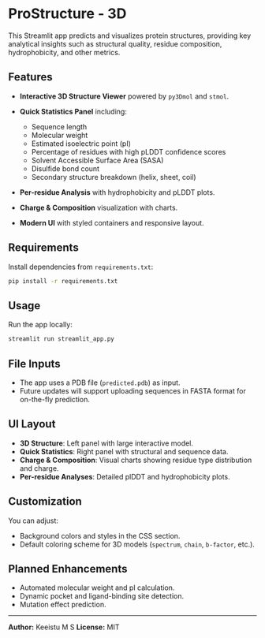 # ProStructure - 3D

This Streamlit app predicts and visualizes protein structures, providing key analytical insights such as structural quality, residue composition, hydrophobicity, and other metrics.

## Features

* **Interactive 3D Structure Viewer** powered by `py3Dmol` and `stmol`.
* **Quick Statistics Panel** including:

  * Sequence length
  * Molecular weight
  * Estimated isoelectric point (pI)
  * Percentage of residues with high pLDDT confidence scores
  * Solvent Accessible Surface Area (SASA)
  * Disulfide bond count
  * Secondary structure breakdown (helix, sheet, coil)
* **Per-residue Analysis** with hydrophobicity and pLDDT plots.
* **Charge & Composition** visualization with charts.
* **Modern UI** with styled containers and responsive layout.

## Requirements

Install dependencies from `requirements.txt`:

```bash
pip install -r requirements.txt
```

## Usage

Run the app locally:

```bash
streamlit run streamlit_app.py
```

## File Inputs

* The app uses a PDB file (`predicted.pdb`) as input.
* Future updates will support uploading sequences in FASTA format for on-the-fly prediction.

## UI Layout

* **3D Structure**: Left panel with large interactive model.
* **Quick Statistics**: Right panel with structural and sequence data.
* **Charge & Composition**: Visual charts showing residue type distribution and charge.
* **Per-residue Analyses**: Detailed plDDT and hydrophobicity plots.

## Customization

You can adjust:

* Background colors and styles in the CSS section.
* Default coloring scheme for 3D models (`spectrum`, `chain`, `b-factor`, etc.).

## Planned Enhancements

* Automated molecular weight and pI calculation.
* Dynamic pocket and ligand-binding site detection.
* Mutation effect prediction.

---

**Author:** Keeistu M S
**License:** MIT
